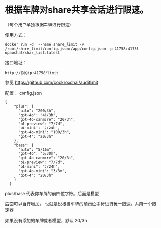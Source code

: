 # 根据车牌对share共享会话进行限速。
（每个用户单独根据车牌进行限速）


使用方式：
```
docker run -d  --name share_limit -v /root/share_limit/config.json:/app/config.json -p 41758:41758  opaochat/shar_list:latest
```
接口地址：
```
http://你的ip:41758/limit
```
参见
https://github.com/cockroachai/auditlimit

配置：
config.json
```
{
    "plus": {
      "auto": "200/3h",
      "gpt-4o": "40/3h",
      "gpt-4o-canmore": "20/3h",
      "o1-preview": "7/7d",
      "o1-mini": "7/24h",
      "gpt-4o-mini": "100/3h",
      "gpt-4": "20/3h"
    },
    "base": {
      "auto": "5/10m",
      "gpt-4o": "5/30m",
      "gpt-4o-canmore": "20/3h",
      "o1-preview": "7/7d",
      "o1-mini": "7/24h",
      "gpt-4o-mini": "3/3m",
      "gpt-4": "20/3h"
    }
  }
```
plus/base   代表你车牌的前四位字符。后面是模型


后面可以自行增加。
也就是说根据车牌的前四位字符进行统一限速。共用一个限速器

如果没有添加的车牌或者模型，默认 20/3h

